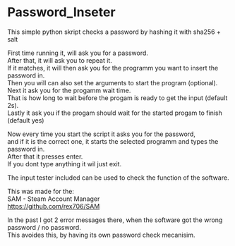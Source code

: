 # Password_Inseter
This simple python skript checks a password by hashing it with sha256 + salt

First time running it, will ask you for a password.  
After that, it will ask you to repeat it.  
If it matches, it will then ask you for the programm you want to insert the password in.  
Then you will can also set the arguments to start the program (optional).  
Next it ask you for the progamm wait time.   
That is how long to wait before the progam is ready to get the input (default 2s).  
Lastly it ask you if the progam should wait for the started progam to finish (default yes)  

Now every time you start the script it asks you for the password,  
and if it is the correct one, it starts the selected programm and types the password in.  
After that it presses enter.  
If you dont type anything it wil just exit.

The input tester included can be used to check the function of the software.

This was made for the:  
SAM - Steam Account Manager  
https://github.com/rex706/SAM

In the past I got 2 error messages there, when the software got the wrong password / no password.  
This avoides this, by having its own password check mecanisim.
